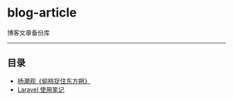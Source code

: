 # blog-article

博客文章备份库

---

## 目录

- [杨潮观《偷桃捉住东方朔》](https://baooab.wordpress.com/2017/01/04/%e6%9d%a8%e6%bd%ae%e8%a7%82%e3%80%8a%e5%81%b7%e6%a1%83%e6%8d%89%e4%bd%8f%e4%b8%9c%e6%96%b9%e6%9c%94%e3%80%8b/)
- [Laravel 使用笔记](./laravel.md)
